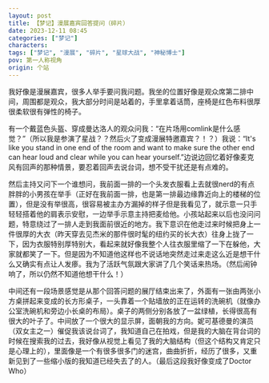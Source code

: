 ```yaml
---
layout: post
title: 【梦记】漫展嘉宾回答提问（碎片）
date: 2023-12-11 08:45
categories: ["梦记"]
characters: 
tags: ["梦记", "漫展", "碎片", "星球大战", "神秘博士"]
pov: 第一人称视角
origin: 个站
---
```


我好像是漫展嘉宾，很多人举手要问我问题。我坐的位置好像是观众席第二排中间，周围都是观众，我大部分时间是站着的，手里拿着话筒，座椅是红色布料很厚很柔软很有弹性的椅子。

有一个戴蓝色头盔、穿成曼达洛人的观众问我：“在片场用comlink是什么感觉？”（所以我是参演了星战？？然后火了变成漫展特邀嘉宾？！？）我说：“It's like you stand in one end of the room and want to make sure the other end can hear loud and clear while you can hear yourself.”边说边回忆着好像麦克风有回声的那种情景，要忍着回声去说台词，想不受干扰还是有点难的。

然后主持又问下一个谁想问，我前面一排的一个头发衣服看上去就很nerd的有点胖胖的小男孩在举手（正好在我前面一排，也是第一排最边缘靠近向上的楼梯的位置），但是没有举很高，很容易被主办方漏掉的样子但是我看见了，就示意一只手轻轻搭着他的肩表示安慰，一边举手示意主持把麦给他。小孩站起来以后也没问问题，特意绕过了一排人走到我面前很近的地方。我下意识在他走过来时候把身上一件很厚的大衣（昨天穿去见杰米的那件很时髦的纽约买的长大衣）往身上拢了一下，因为衣服特别厚特别大，看起来就好像我整个人往衣服里缩了一下在躲他，大家就都笑了一下。但是因为不知道他这样也不说话地突然走过来走这么近是想干什么又确实有点让人发瘆。我为了活跃气氛跟大家讲了几个笑话来热场。（然后闹钟响了，所以仍然不知道他想干什么！）

中间还有一段场景感觉是从那个回答问题的展厅结束出来了，外面有一张由两张小方桌拼起来变成的长方形桌子，一头靠着一个贴墙放的正在运转的洗碗机（就像办公室洗碗机和旁边小长桌的布局）。桌子的两侧分别各放了一盆绿植，长得很高有很大的叶子了。中间放了一个很大的显示屏，面朝我的方向。妮可基德曼的演员（双女主之一）催促我该说台词了，我知道自己在拍戏，但是我的大脑在背台词的时候在搜索我的过去，我好像从视觉上看见了我的大脑结构（但这个结构又肯定只是心理上的），里面像是一个有很多很多门的迷宫，曲曲折折，经历了很多，又重新见到了一些缩小版的我知道已经失去了的人。（最后这段我好像变成了Doctor Who）

